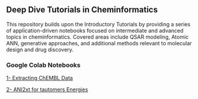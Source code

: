 ## Deep Dive Tutorials in Cheminformatics
This repository builds upon the Introductory Tutorials by providing a series of application-driven notebooks focused on intermediate and advanced topics in cheminformatics. Covered areas include QSAR modeling, Atomic ANN, generative approaches, and additional methods relevant to molecular design and drug discovery. 

### **Google Colab Notebooks**

[1- Extracting ChEMBL Data](https://colab.research.google.com/github/sofia-sunny/Atomic_Neural-Network/blob/main/01_Extracting__ChEMBL_Data.ipynb)


[2- ANI2xt for tautomers Energies](https://colab.research.google.com/github/sofia-sunny/Atomic_Neural-Network/blob/main/02_ANI_2xt_for_tautomers_Energies.ipynb)
